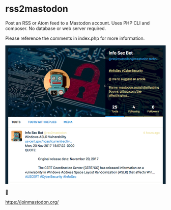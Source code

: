 # rss2mastodon

Post an RSS or Atom feed to a Mastodon account.  Uses PHP CLI and composer.  No database or web server required.

Please reference the comments in index.php for more information.

![ScreenShot](screenshot.png)

🙇

https://joinmastodon.org/
